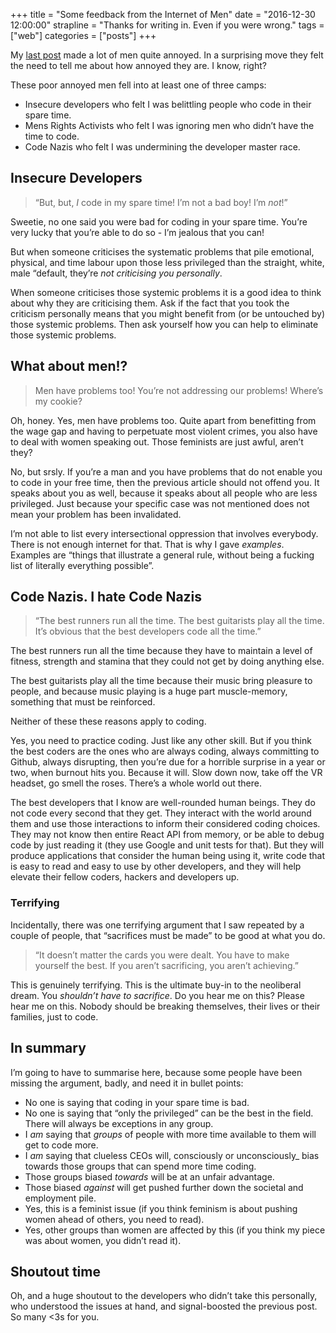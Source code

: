 +++
title = "Some feedback from the Internet of Men"
date = "2016-12-30 12:00:00"
strapline = "Thanks for writing in. Even if you were wrong."
tags = ["web"]
categories = ["posts"]
+++

My [last post](/blog/an-open-letter-to-that-always-hacking-guy) made a lot of men quite annoyed. In a surprising move they felt the need to tell me about how annoyed they are. I know, right?  

These poor annoyed men fell into at least one of three camps:

- Insecure developers who felt I was belittling people who code in their spare time.
- Mens Rights Activists who felt I was ignoring men who didn’t have the time to code.
- Code Nazis who felt I was undermining the developer master race.

## Insecure Developers
> “But, but, *I* code in my spare time! I’m not a bad boy! I’m *not*!”

Sweetie, no one said you were bad for coding in your spare time. You’re very lucky that you’re able to do so - I’m jealous that you can!

But when someone criticises the systematic problems that pile emotional, physical, and time labour upon those less privileged than the straight, white, male “default, they’re *not criticising you personally*.

When someone criticises those systemic problems it is a good idea to think about why they are criticising them. Ask if the fact that you took the criticism personally means that you might benefit from (or be untouched by) those systemic problems. Then ask yourself how you can help to eliminate those systemic problems.

## What about men!?

> Men have problems too! You’re not addressing our problems! Where’s my cookie?

Oh, honey. Yes, men have problems too. Quite apart from benefitting from the wage gap and having to perpetuate most violent crimes, you also have to deal with women speaking out. Those feminists are just awful, aren’t they?

No, but srsly. If you’re a man and you have problems that do not enable you to code in your free time, then the previous article should not offend you. It speaks about you as well, because it speaks about all people who are less privileged. Just because your specific case was not mentioned does not mean your problem has been invalidated.

I’m not able to list every intersectional oppression that involves everybody. There is not enough internet for that. That is why I gave _examples_. Examples are “things that illustrate a general rule, without being a fucking list of literally everything possible”.

## Code Nazis. I hate Code Nazis

> “The best runners run all the time. The best guitarists play all the time. It’s obvious that the best developers code all the time.”

The best runners run all the time because they have to maintain a level of fitness, strength and stamina that they could not get by doing anything else.

The best guitarists play all the time because their music bring pleasure to people, and because music playing is a huge part muscle-memory, something that must be reinforced.

Neither of these these reasons apply to coding.

Yes, you need to practice coding. Just like any other skill. But if you think the best coders are the ones who are always coding, always committing to Github, always disrupting, then you’re due for a horrible surprise in a year or two, when burnout hits you. Because it will. Slow down now, take off the VR headset, go smell the roses. There’s a whole world out there.

The best developers that I know are well-rounded human beings. They do not code every second that they get. They interact with the world around them and use those interactions to inform their considered coding choices. They may not know then entire React API from memory, or be able to debug code by just reading it (they use Google and unit tests for that). But they will produce applications that consider the human being using it, write code that is easy to read and easy to use by other developers, and they will help elevate their fellow coders, hackers and developers up.

### Terrifying

Incidentally, there was one terrifying argument that I saw repeated by a couple of people, that “sacrifices must be made” to be good at what you do.

> “It doesn’t matter the cards you were dealt. You have to make yourself the best. If you aren’t sacrificing, you aren’t achieving.”

This is genuinely terrifying. This is the ultimate buy-in to the neoliberal dream. You _shouldn’t have to sacrifice_. Do you hear me on this? Please hear me on this. Nobody should be breaking themselves, their lives or their families, just to code.

## In summary

I’m going to have to summarise here, because some people have been missing the argument, badly, and need it in bullet points:

- No one is saying that coding in your spare time is bad.
- No one is saying that “only the privileged” can be the best in the field. There will always be exceptions in any group.
- I _am_ saying that _groups_ of people with more time available to them will get to code more.
- I _am_ saying that clueless CEOs will, consciously or unconsciously_ bias towards those groups that can spend more time coding.
- Those groups biased _towards_ will be at an unfair advantage.
- Those biased _against_ will get pushed further down the societal and employment pile.
- Yes, this is a feminist issue (if you think feminism is about pushing women ahead of others, you need to read).
- Yes, other groups than women are affected by this (if you think my piece was about women, you didn’t read it).

## Shoutout time
Oh, and a huge shoutout to the developers who didn’t take this personally, who understood the issues at hand, and signal-boosted the previous post. So many <3s for you.

